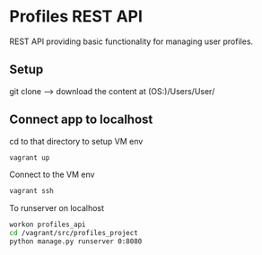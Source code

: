 # Profiles REST API

REST API providing basic functionality for managing user profiles.

## Setup

git clone <HTTPS url> --> download the content at (OS:)/Users/User/

## Connect app to localhost

cd to that directory to setup VM env
```bash
vagrant up
```

Connect to the VM env
```bash
vagrant ssh
```

To runserver on localhost
```bash
workon profiles_api
cd /vagrant/src/profiles_project
python manage.py runserver 0:8080
```
